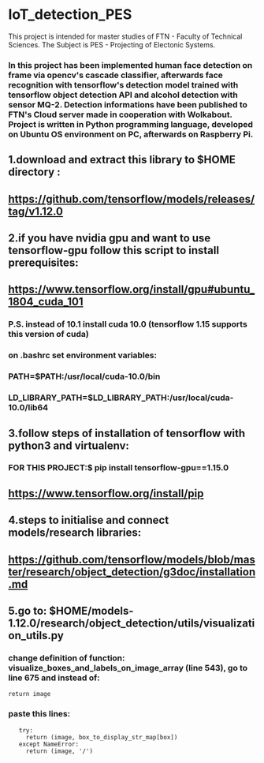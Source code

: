# IoT_detection_PES

This project is intended for master studies of FTN - Faculty of Technical Sciences. The Subject is PES - Projecting of Electonic Systems. 

### In this project has been implemented human face detection on frame via opencv's cascade classifier, afterwards face recognition with tensorflow's detection model trained with tensorflow object detection API and alcohol detection with sensor MQ-2. Detection informations have been published to FTN's Cloud server made in cooperation with Wolkabout. Project is written in Python programming language, developed on Ubuntu OS environment on PC, afterwards on Raspberry Pi.

## 1.download and extract this library to $HOME directory : 
## https://github.com/tensorflow/models/releases/tag/v1.12.0

## 2.if you have nvidia gpu and want to use tensorflow-gpu follow this script to install prerequisites:
## https://www.tensorflow.org/install/gpu#ubuntu_1804_cuda_101 
### P.S. instead of 10.1 install cuda 10.0 (tensorflow 1.15 supports this version of cuda)
### on .bashrc set environment variables:
### PATH=$PATH:/usr/local/cuda-10.0/bin
### LD_LIBRARY_PATH=$LD_LIBRARY_PATH:/usr/local/cuda-10.0/lib64

## 3.follow steps of installation of tensorflow with python3 and virtualenv:
### FOR THIS PROJECT:$ pip install tensorflow-gpu==1.15.0 
## https://www.tensorflow.org/install/pip

## 4.steps to initialise and connect models/research libraries:
## https://github.com/tensorflow/models/blob/master/research/object_detection/g3doc/installation.md

## 5.go to: $HOME/models-1.12.0/research/object_detection/utils/visualization_utils.py
### change definition of function: visualize_boxes_and_labels_on_image_array (line 543), go to line 675 and instead of:
```
return image
```
### paste this lines:
```
   try:  
     return (image, box_to_display_str_map[box])
   except NameError:
     return (image, '/')
```
